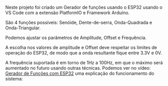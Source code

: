 Neste projeto foi criado um Gerador de funções usando o ESP32 usando o VS Code com a extensão PlatformIO e Framework Arduíno.

São 4 funções possíveis: Senóide, Dente-de-serra, Onda-Quadrada e Onda-Triangular.

Podemos ajustar os parâmetros de Amplitude, Offset e Frequência.

A escolha nos valores de amplitude e Offset deve respeitar os limites de operação do ESP32, de modo que a onda resultante fique entre 3.3V e 0V.

A frequência suportada é em torno de 1Hz a 100Hz, em que o máximo será aumentado no futuro usando outras técnicas. Podemos ver no vídeo: [Gerador de Funções com ESP32](https://www.youtube.com/watch?v=BvxLr3R67Lg "Gerador de Funções com ESP32")  uma explicação do funcionamento do sistema:

